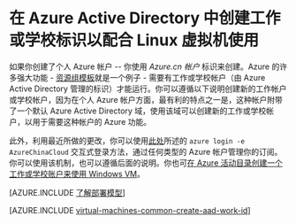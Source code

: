 <properties
   pageTitle="在 AAD 中创建工作或学校标识 | Azure"
   description="了解如何在 Azure Active Directory 中创建工作或学校标识以配合 Linux 虚拟机使用。"
   services="virtual-machines-linux"
   documentationCenter=""
   authors="squillace"
   manager="timlt"
   editor=""
   tags="azure-service-management,azure-resource-manager"/>

<tags
   ms.service="virtual-machines-linux"
   ms.devlang="na"
   ms.topic="article"
   ms.tgt_pltfrm="vm-linux"
   ms.workload="infrastructure"
   ms.date="08/23/2016"
   wacn.date="10/25/2016"
   ms.author="rasquill"/>

# 在 Azure Active Directory 中创建工作或学校标识以配合 Linux 虚拟机使用

如果你创建了个人 Azure 帐户 -- 你使用 *Azure.cn 帐户* 标识来创建。Azure 的许多强大功能 - [资源组模板](/documentation/articles/resource-group-overview/)就是一个例子 - 需要有工作或学校帐户（由 Azure Active Directory 管理的标识）才能运行。你可以遵循以下说明创建新的工作帐户或学校帐户，因为在个人 Azure 帐户方面，最有利的特点之一是，这种帐户附带了一个默认 Azure Active Directory 域，使用该域可以创建新的工作或学校帐户，以用于需要这种帐户的 Azure 功能。

此外，利用最近所做的更改，你可以使用[此处](/documentation/articles/xplat-cli-connect/)所述的 `azure login -e AzureChinaCloud` 交互式登录方法，通过任何类型的 Azure 帐户管理你的订阅。你可以使用该机制，也可以遵循后面的说明。你也可[在 Azure 活动目录创建一个工作或学校账户来使用 Windows VM](/documentation/articles/virtual-machines-windows-create-aad-work-id/)。

[AZURE.INCLUDE [了解部署模型](../../includes/learn-about-deployment-models-both-include.md)]

[AZURE.INCLUDE [virtual-machines-common-create-aad-work-id](../../includes/virtual-machines-common-create-aad-work-id.md)]

<!---HONumber=Mooncake_0118_2016-->